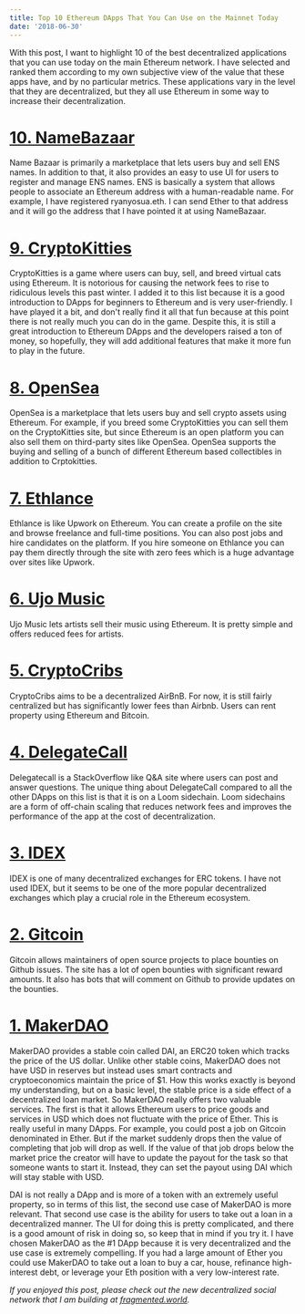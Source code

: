 ```yaml
---
title: Top 10 Ethereum DApps That You Can Use on the Mainnet Today
date: '2018-06-30'
---
```


With this post, I want to highlight 10 of the best decentralized applications that you can use today on the main Ethereum network. I have selected and ranked them according to my own subjective view of the value that these apps have, and by no particular metrics. These applications vary in the level that they are decentralized, but they all use Ethereum in some way to increase their decentralization.

# [10. NameBazaar](https://namebazaar.io)

Name Bazaar is primarily a marketplace that lets users buy and sell ENS names. In addition to that, it also provides an easy to use UI for users to register and manage ENS names. ENS is basically a system that allows people to associate an Ethereum address with a human-readable name. For example, I have registered ryanyosua.eth. I can send Ether to that address and it will go the address that I have pointed it at using NameBazaar.

# [9. CryptoKitties](https://www.cryptokitties.co)

CryptoKitties is a game where users can buy, sell, and breed virtual cats using Ethereum. It is notorious for causing the network fees to rise to ridiculous levels this past winter. I added it to this list because it is a good introduction to DApps for beginners to Ethereum and is very user-friendly. I have played it a bit, and don't really find it all that fun because at this point there is not really much you can do in the game. Despite this, it is still a great introduction to Ethereum DApps and the developers raised a ton of money, so hopefully, they will add additional features that make it more fun to play in the future.

# [8. OpenSea](https://opensea.io/assets)

OpenSea is a marketplace that lets users buy and sell crypto assets using Ethereum. For example, if you breed some CryptoKitties you can sell them on the CryptoKitties site, but since Ethereum is an open platform you can also sell them on third-party sites like OpenSea. OpenSea supports the buying and selling of a bunch of different Ethereum based collectibles in addition to Crptokitties.

# [7. Ethlance](https://ethlance.com/#/find/work)

Ethlance is like Upwork on Ethereum. You can create a profile on the site and browse freelance and full-time positions. You can also post jobs and hire candidates on the platform. If you hire someone on Ethlance you can pay them directly through the site with zero fees which is a huge advantage over sites like Upwork.

# [6. Ujo Music](https://ujomusic.com/portal/discover)

Ujo Music lets artists sell their music using Ethereum. It is pretty simple and offers reduced fees for artists.

# [5. CryptoCribs](https://www.cryptocribs.com/)

CryptoCribs aims to be a decentralized AirBnB. For now, it is still fairly centralized but has significantly lower fees than Airbnb. Users can rent property using Ethereum and Bitcoin.

# [4. DelegateCall](https://delegatecall.com/)

Delegatecall is a StackOverflow like Q&A site where users can post and answer questions. The unique thing about DelegateCall compared to all the other DApps on this list is that it is on a Loom sidechain. Loom sidechains are a form of off-chain scaling that reduces network fees and improves the performance of the app at the cost of decentralization.

# [3. IDEX](https://idex.market/)

IDEX is one of many decentralized exchanges for ERC tokens. I have not used IDEX, but it seems to be one of the more popular decentralized exchanges which play a crucial role in the Ethereum ecosystem.

# [2. Gitcoin](https://gitcoin.co/explorer)

Gitcoin allows maintainers of open source projects to place bounties on Github issues. The site has a lot of open bounties with significant reward amounts. It also has bots that will comment on Github to provide updates on the bounties.

# [1. MakerDAO](https://dai.makerdao.com/)

MakerDAO provides a stable coin called DAI, an ERC20 token which tracks the price of the US dollar. Unlike other stable coins, MakerDAO does not have USD in reserves but instead uses smart contracts and cryptoeconomics maintain the price of \$1. How this works exactly is beyond my understanding, but on a basic level, the stable price is a side effect of a decentralized loan market. So MakerDAO really offers two valuable services. The first is that it allows Ethereum users to price goods and services in USD which does not fluctuate with the price of Ether. This is really useful in many DApps. For example, you could post a job on Gitcoin denominated in Ether. But if the market suddenly drops then the value of completing that job will drop as well. If the value of that job drops below the market price the creator will have to update the payout for the task so that someone wants to start it. Instead, they can set the payout using DAI which will stay stable with USD.

DAI is not really a DApp and is more of a token with an extremely useful property, so in terms of this list, the second use case of MakerDAO is more relevant. That second use case is the ability for users to take out a loan in a decentralized manner. The UI for doing this is pretty complicated, and there is a good amount of risk in doing so, so keep that in mind if you try it. I have chosen MakerDAO as the #1 DApp because it is very decentralized and the use case is extremely compelling. If you had a large amount of Ether you could use MakerDAO to take out a loan to buy a car, house, refinance high-interest debt, or leverage your Eth position with a very low-interest rate.

_If you enjoyed this post, please check out the new decentralized social network that I am building at [fragmented.world](http://www.fragmented.world/)._
